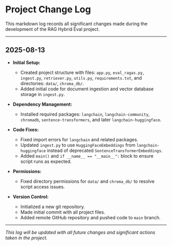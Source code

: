 # Project Change Log

This markdown log records all significant changes made during the development of the RAG Hybrid Eval project.

---

## 2025-08-13

- **Initial Setup:**
  - Created project structure with files: `app.py`, `eval_ragas.py`, `ingest.py`, `retriever.py`, `utils.py`, `requirements.txt`, and directories: `data/`, `chroma_db/`.
  - Added initial code for document ingestion and vector database storage in `ingest.py`.

- **Dependency Management:**
  - Installed required packages: `langchain`, `langchain-community`, `chromadb`, `sentence-transformers`, and later `langchain-huggingface`.

- **Code Fixes:**
  - Fixed import errors for `langchain` and related packages.
  - Updated `ingest.py` to use `HuggingFaceEmbeddings` from `langchain-huggingface` instead of deprecated `SentenceTransformerEmbeddings`.
  - Added `main()` and `if __name__ == "__main__":` block to ensure script runs as expected.

- **Permissions:**
  - Fixed directory permissions for `data/` and `chroma_db/` to resolve script access issues.

- **Version Control:**
  - Initialized a new git repository.
  - Made initial commit with all project files.
  - Added remote GitHub repository and pushed code to `main` branch.

---

*This log will be updated with all future changes and significant actions taken in the project.*
